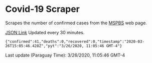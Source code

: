 # Covid-19 Scraper

Scrapes the number of confirmed cases from the [MSPBS](https://www.mspbs.gov.py/covid-19.php) web page.

[JSON Link](https://jmayalag.github.io/covid19-scrape/cases.json)
Updated every 30 minutes.
```
{"confirmed":41,"deaths":0,"recovered":0,"timestamp":"2020-03-26T15:05:46.428Z","pyt":"3/26/2020, 11:05:46 GMT-4"}
```
Last update (Paraguay Time): 3/26/2020, 11:05:46 GMT-4
